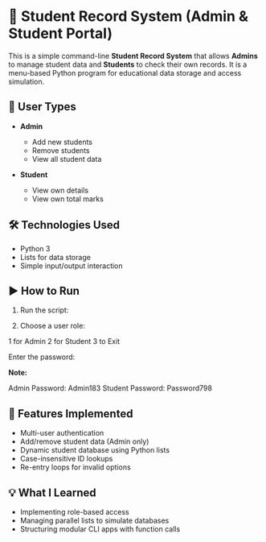 # 🏫 Student Record System (Admin & Student Portal)

This is a simple command-line **Student Record System** that allows **Admins** to manage student data and **Students** to check their own records. It is a menu-based Python program for educational data storage and access simulation.

## 🔐 User Types

- **Admin**
  - Add new students
  - Remove students
  - View all student data
  
- **Student**
  - View own details
  - View own total marks

## 🛠️ Technologies Used

- Python 3
- Lists for data storage
- Simple input/output interaction

## ▶️ How to Run

1. Run the script:
   
2. Choose a user role:

1 for Admin
2 for Student
3 to Exit

Enter the password:

**Note:**

Admin Password: Admin183
Student Password: Password798

## 🧠 Features Implemented

- Multi-user authentication
- Add/remove student data (Admin only)
- Dynamic student database using Python lists
- Case-insensitive ID lookups
- Re-entry loops for invalid options

## 💡 What I Learned

- Implementing role-based access
- Managing parallel lists to simulate databases
- Structuring modular CLI apps with function calls